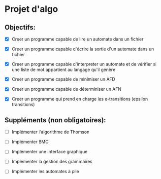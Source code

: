 # Projet d'algo

## Objectifs:
- [x] Creer un programme capable de lire un automate dans un fichier
- [x] Creer un programme capable d'écrire la sortie d'un automate dans un fichier
- [x] Creer un programme capable d'interpreter un automate et de vérifier si une liste de mot appartient au langage qu'il génère
- [x] Creer un programme capable de minimiser un AFD
- [x] Creer un programme capable de déterminiser un AFN
- [x] Creer un programme qui prend en charge les e-transitions (epsilon transitions)


## Suppléments (non obligatoires): 
- [ ] Implémenter l'algorithme de Thomson
- [ ] Implémenter BMC
- [ ] Implémenter une interface graphique
- [ ] Implémenter la gestion des grammaires
- [ ] Implémenter les automates à pile


